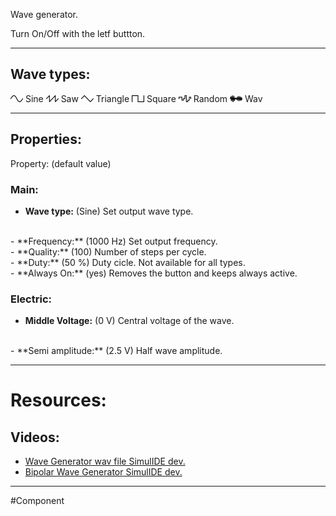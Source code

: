 Wave generator.

Turn On/Off with the letf buttton.

---

## Wave types:
![sin](../../../images/sin.png) Sine
![saw](../../../images/saw.png) Saw
![tri](../../../images/tri.png) Triangle
![sqa](../../../images/sqa.png) Square
![rnd](../../../images/rnd.png) Random
![wav](../../../images/wav.png) Wav

---

## Properties:
Property: (default value)

### Main:
- **Wave type:** (Sine)
   Set output wave type.
<br>
- **Frequency:**  (1000 Hz)
   Set output frequency.
<br>
- **Quality:** (100)
   Number of steps per cycle.
<br>
- **Duty:** (50 %)
   Duty cicle.
   Not available for all types.
<br>
- **Always On:** (yes)
   Removes the button and keeps always active.

### Electric:
- **Middle Voltage:** (0 V)
   Central voltage of the wave.
<br>
- **Semi amplitude:** (2.5 V)
   Half wave amplitude. 

---

# Resources:

## Videos:
- [Wave Generator wav file SimulIDE dev.](https://www.youtube.com/watch?v=nqUfnXY_VJE)
- [Bipolar Wave Generator SimulIDE dev.](https://www.youtube.com/watch?v=Ez0m-O1AvVM)

---

#Component